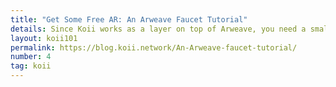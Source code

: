 ```yaml
---
title: "Get Some Free AR: An Arweave Faucet Tutorial"
details: Since Koii works as a layer on top of Arweave, you need a small amount of AR to register your content on the Koii Network.
layout: koii101
permalink: https://blog.koii.network/An-Arweave-faucet-tutorial/
number: 4
tag: koii
---
```

